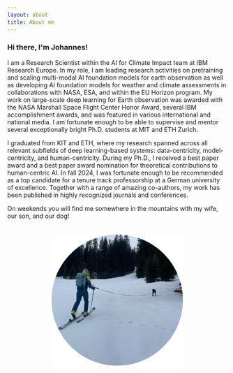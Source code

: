 ```yaml
---
layout: about
title: About me
---
```


### Hi there, I'm Johannes!

I am a Research Scientist within the AI for Climate Impact team at IBM Research Europe. In my role, I am leading research activities on pretraining and scaling multi-modal AI foundation models for earth observation as well as developing AI foundation models for weather and climate assessments in collaborations with NASA, ESA, and within the EU Horizon program. My work on large-scale deep learning for Earth observation was awarded with the NASA Marshall Space Flight Center Honor Award, several IBM accomplishment awards, and was featured in various international and national media. I am fortunate enough to be able to supervise and mentor several exceptionally bright Ph.D. students at MIT and ETH Zurich. 
    
I graduated from KIT and ETH, where my research spanned across all relevant subfields of deep learning-based systems: data-centricity, model-centricity, and human-centricity. During my Ph.D., I received a best paper award and a best paper award nomination for theoretical contributions to human-centric AI. In fall 2024, I was fortunate enough to be recommended as a top candidate for a tenure track professorship at a German university of excellence. Together with a range of amazing co-authors, my work has been published in highly recognized journals and conferences.

On weekends you will find me somewhere in the mountains with my wife, our son, and our dog! 

<p style="text-align:center;">
<img src="https://raw.githubusercontent.com/jhnnsjkbk/jhnnsjkbk.github.io/master/assets/images/banners/skiingwithmonty.png"
     alt="Johannes"
     width="60%" height="60%"
     style="margin-top: 20px;" />
